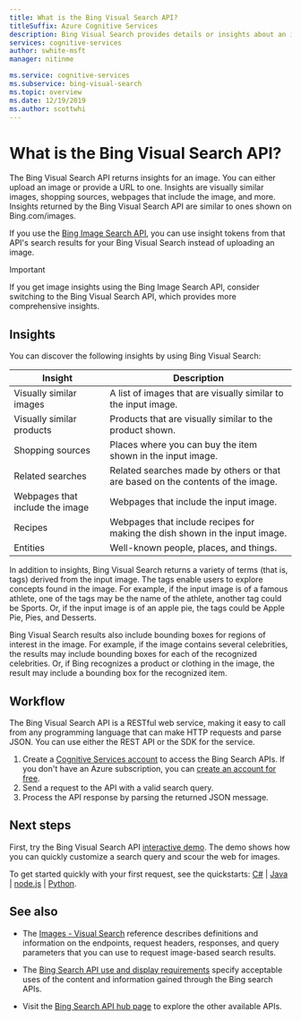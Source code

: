 ```yaml
---
title: What is the Bing Visual Search API?
titleSuffix: Azure Cognitive Services
description: Bing Visual Search provides details or insights about an image such as similar images or shopping sources.
services: cognitive-services
author: swhite-msft
manager: nitinme

ms.service: cognitive-services
ms.subservice: bing-visual-search
ms.topic: overview
ms.date: 12/19/2019
ms.author: scottwhi
---
```


# What is the Bing Visual Search API?

The Bing Visual Search API returns insights for an image. You can either upload an image or provide a URL to one. Insights are visually similar images, shopping sources, webpages that include the image, and more. Insights returned by the Bing Visual Search API are similar to ones shown on Bing.com/images. 

If you use the [Bing Image Search API](../bing-image-search/overview.md), you can use insight tokens from that API's search results for your Bing Visual Search instead of uploading an image.

> [!IMPORTANT]
> If you get image insights using the Bing Image Search API, consider switching to the Bing Visual Search API, which provides more comprehensive insights.

## Insights

You can discover the following insights by using Bing Visual Search:

| Insight                              | Description |
|--------------------------------------|-------------|
| Visually similar images              | A list of images that are visually similar to the input image. |
| Visually similar products            | Products that are visually similar to the product shown.            |
| Shopping sources                     | Places where you can buy the item shown in the input image.            |
| Related searches                     | Related searches made by others or that are based on the contents of the image.            |
| Webpages that include the image     | Webpages that include the input image.            |
| Recipes                              | Webpages that include recipes for making the dish shown in the input image.            |
| Entities                             | Well-known people, places, and things. |

In addition to insights, Bing Visual Search returns a variety of terms (that is, tags) derived from the input image. The tags enable users to explore concepts found in the image. For example, if the input image is of a famous athlete, one of the tags may be the name of the athlete, another tag could be Sports. Or, if the input image is of an apple pie, the tags could be Apple Pie, Pies, and Desserts.

Bing Visual Search results also include bounding boxes for regions of interest in the image. For example, if the image contains several celebrities, the results may include bounding boxes for each of the recognized celebrities. Or, if Bing recognizes a product or clothing in the image, the result may include a bounding box for the recognized item.

## Workflow

The Bing Visual Search API is a RESTful web service, making it easy to call from any programming language that can make HTTP requests and parse JSON. You can use either the REST API or the SDK for the service.

1. Create a [Cognitive Services account](https://docs.microsoft.com/azure/cognitive-services/cognitive-services-apis-create-account) to access the Bing Search APIs. If you don't have an Azure subscription, you can [create an account for free](https://azure.microsoft.com/free/cognitive-services/).
2. Send a request to the API with a valid search query.
3. Process the API response by parsing the returned JSON message.

## Next steps

First, try the Bing Visual Search API [interactive demo](https://azure.microsoft.com/services/cognitive-services/bing-visual-search/).
The demo shows how you can quickly customize a search query and scour the web for images.

To get started quickly with your first request, see the quickstarts: [C#](quickstarts/csharp.md) | [Java](quickstarts/java.md) | [node.js](quickstarts/nodejs.md) | [Python](quickstarts/python.md).

## See also

* The [Images - Visual Search](https://docs.microsoft.com/rest/api/cognitiveservices/bingvisualsearch/images/visualsearch) reference describes definitions and information on the endpoints, request headers, responses, and query parameters that you can use to request image-based search results.

* The [Bing Search API use and display requirements](../bing-web-search/use-display-requirements.md) specify acceptable uses of the content and information gained through the Bing search APIs.

* Visit the [Bing Search API hub page](../bing-web-search/search-the-web.md) to explore the other available APIs.